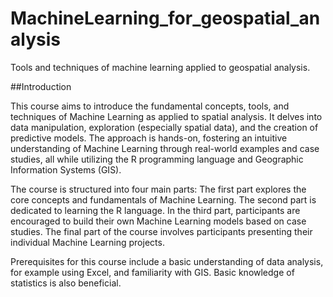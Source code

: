 # MachineLearning_for_geospatial_analysis
Tools and techniques of machine learning applied to geospatial analysis.

##Introduction

This course aims to introduce the fundamental concepts, tools, and techniques of Machine Learning as applied to spatial analysis. It delves into data manipulation, exploration (especially spatial data), and the creation of predictive models. The approach is hands-on, fostering an intuitive understanding of Machine Learning through real-world examples and case studies, all while utilizing the R programming language and Geographic Information Systems (GIS).

The course is structured into four main parts: The first part explores the core concepts and fundamentals of Machine Learning. The second part is dedicated to learning the R language. In the third part, participants are encouraged to build their own Machine Learning models based on case studies. The final part of the course involves participants presenting their individual Machine Learning projects.

Prerequisites for this course include a basic understanding of data analysis, for example using Excel, and familiarity with GIS. Basic knowledge of statistics is also beneficial.